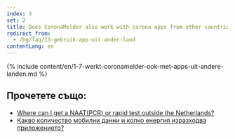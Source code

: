 ```yaml
---
index: 3
set: 2
title: Does CoronaMelder also work with corona apps from other countries?
redirect_from: 
  - /bg/faq/13-gebruik-app-uit-ander-land
contentLang: en
---
```

{% include content/en/1-7-werkt-coronamelder-ook-met-apps-uit-andere-landen.md %}

## Прочетете също:

- [Where can I get a NAAT(PCR) or rapid test outside the Netherlands?](https://www.netherlandsworldwide.nl/documents/frequently-asked-questions/where-can-i-get-a-pcr-or-rapid-test-outside-the-netherlands)
- [Какво количество мобилни данни и колко енергия изразходва приложението?](/{{page.lang}}/faq/2-2-hoeveel-data-en-stroom-gebruikt-de-app)
